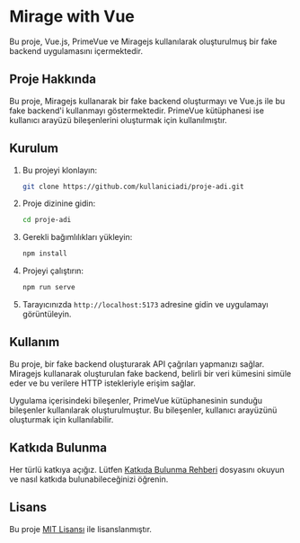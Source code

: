 # Mirage with Vue

Bu proje, Vue.js, PrimeVue ve Miragejs kullanılarak oluşturulmuş bir fake backend uygulamasını içermektedir.

## Proje Hakkında

Bu proje, Miragejs kullanarak bir fake backend oluşturmayı ve Vue.js ile bu fake backend'i kullanmayı göstermektedir. PrimeVue kütüphanesi ise kullanıcı arayüzü bileşenlerini oluşturmak için kullanılmıştır.

## Kurulum

1. Bu projeyi klonlayın:

   ```bash
   git clone https://github.com/kullaniciadi/proje-adi.git
   ```

2. Proje dizinine gidin:

   ```bash
   cd proje-adi
   ```

3. Gerekli bağımlılıkları yükleyin:

   ```bash
   npm install
   ```

4. Projeyi çalıştırın:

   ```bash
   npm run serve
   ```

5. Tarayıcınızda `http://localhost:5173` adresine gidin ve uygulamayı görüntüleyin.

## Kullanım

Bu proje, bir fake backend oluşturarak API çağrıları yapmanızı sağlar. Miragejs kullanarak oluşturulan fake backend, belirli bir veri kümesini simüle eder ve bu verilere HTTP istekleriyle erişim sağlar.

Uygulama içerisindeki bileşenler, PrimeVue kütüphanesinin sunduğu bileşenler kullanılarak oluşturulmuştur. Bu bileşenler, kullanıcı arayüzünü oluşturmak için kullanılabilir.

## Katkıda Bulunma

Her türlü katkıya açığız. Lütfen [Katkıda Bulunma Rehberi](CONTRIBUTING.md) dosyasını okuyun ve nasıl katkıda bulunabileceğinizi öğrenin.

## Lisans

Bu proje [MIT Lisansı](LICENSE) ile lisanslanmıştır.
